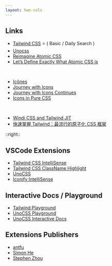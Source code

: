 ```yaml
---
layout: two-cols
---
```


## Links

- [Tailwind CSS](https://tailwindcss.com/) ⭐ ( Basic / Daily Search )
- [Unocss](https://unocss.dev/)
- [Reimagine Atomic CSS](https://antfu.me/posts/reimagine-atomic-css)
- [Let’s Define Exactly What Atomic CSS is](https://css-tricks.com/lets-define-exactly-atomic-css/)

<br />

- [Icônes](https://icones.js.org/)
- [Journey with Icons](https://antfu.me/posts/journey-with-icons)
- [Journey with Icons Continues](https://antfu.me/posts/journey-with-icons-continues)
- [Icons in Pure CSS](https://antfu.me/posts/icons-in-pure-css)

<br />

- [Windi CSS and Tailwind JIT](https://antfu.me/posts/windicss-and-tailwind-jit)
- [快速掌握 Tailwind：最流行的原子化 CSS 框架](https://juejin.cn/post/7231539903649398843?searchId=20240116100412DB97E28C921FCB66CA5C)

::right::

## VSCode Extensions

- [Tailwind CSS IntelliSense](https://marketplace.visualstudio.com/items?itemName=bradlc.vscode-tailwindcss)
- [Tailwind CSS ClassName Highlight](https://marketplace.visualstudio.com/items?itemName=hyoban.tailwindcss-classname-highlight)
- [UnoCSS](https://marketplace.visualstudio.com/items?itemName=antfu.unocss)
- [Iconify IntelliSense](https://marketplace.visualstudio.com/items?itemName=antfu.iconify)

## Interactive Docs / Playground

- [Tailwind Playground](https://play.tailwindcss.com/)
- [UnoCSS Playground](https://unocss.dev/play/)
- [UnoCSS Interactive Docs](https://unocss.dev/interactive/)

## Extensions Publishers

- [antfu](https://marketplace.visualstudio.com/publishers/antfu)
- [Simon He](https://marketplace.visualstudio.com/publishers/simonhe)
- [Stephen Zhou](https://github.com/hyoban)
